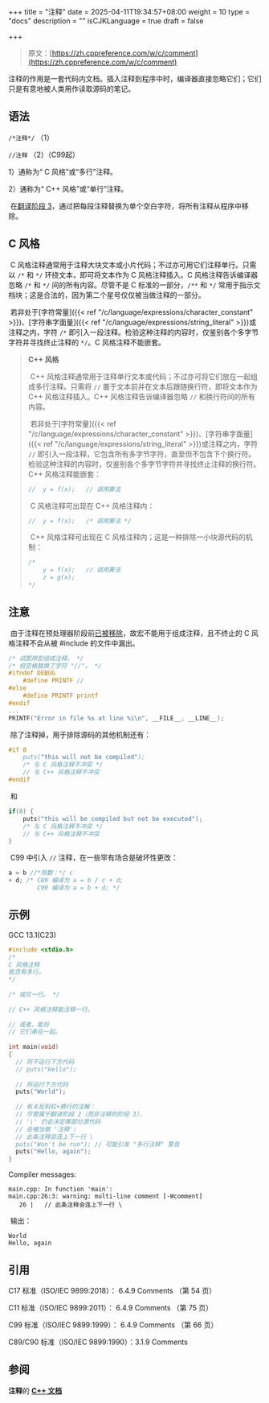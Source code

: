 +++
title = "注释"
date = 2025-04-11T19:34:57+08:00
weight = 10
type = "docs"
description = ""
isCJKLanguage = true
draft = false

+++

> 原文：[https://zh.cppreference.com/w/c/comment](https://zh.cppreference.com/w/c/comment)

​	注释的作用是一套代码内文档。插入注释到程序中时，编译器直接忽略它们；它们只是有意地被人类用作读取源码的笔记。

## 语法

`/*注释*/` （1）

`//注释`      （2）（C99起）

1）通称为“ C 风格”或“多行”注释。

2）通称为“ C++ 风格”或“单行”注释。

​	在[翻译阶段 3](https://zh.cppreference.com/w/c/language/translation_phases)，通过把每段注释替换为单个空白字符，将所有注释从程序中移除。

## C 风格

​	C 风格注释通常用于注释大块文本或小片代码；不过亦可用它们注释单行。只需以 `/*` 和 `*/` 环绕文本，即可将文本作为 C 风格注释插入。C 风格注释告诉编译器忽略 `/*` 和 `*/` 间的所有内容。尽管不是 C 标准的一部分，`/**` 和 `*/` 常用于指示文档块；这是合法的，因为第二个星号仅仅被当做注释的一部分。

​	若非处于[字符常量]({{< ref "/c/language/expressions/character_constant" >}})、[字符串字面量]({{< ref "/c/language/expressions/string_literal" >}})或注释之内，字符 `/*` 即引入一段注释。检验这种注释的内容时，仅鉴别各个多字节字符并寻找终止注释的 `*/`。C 风格注释不能嵌套。

> **C++ 风格**
>
> ​	C++ 风格注释通常用于注释单行文本或代码；不过亦可将它们放在一起组成多行注释。只需将 `//` 置于文本前并在文本后跟随换行符，即将文本作为 C++ 风格注释插入。C++ 风格注释告诉编译器忽略 `//` 和换行符间的所有内容。
>
> ​	若非处于[字符常量]({{< ref "/c/language/expressions/character_constant" >}})、[字符串字面量]({{< ref "/c/language/expressions/string_literal" >}})或注释之内，字符 `//` 即引入一段注释，它包含所有多字节字符，直至但不包含下个换行符。检验这种注释的内容时，仅鉴别各个多字节字符并寻找终止注释的换行符。C++ 风格注释能嵌套：
>
> ```c++
> //  y = f(x);   // 调用算法
> ```
>
> ​	C 风格注释可出现在 C++ 风格注释内：
>
> ```c++
> //  y = f(x);   /* 调用算法 */
> ```
>
> ​	C++ 风格注释可出现在 C 风格注释内；这是一种排除一小块源代码的机制：
>
> ```c++
> /*
>     y = f(x);   // 调用算法
>     z = g(x);
> */
> ```



## 注意

​	由于注释在预处理器阶段前[已被移除](https://zh.cppreference.com/w/c/language/translation_phases)，故宏不能用于组成注释，且不终止的 C 风格注释不会从被 #include 的文件中漏出。

```c
/* 试图用宏组成注释。 */
/* 但空格替换了字符 "//"。 */
#ifndef DEBUG
    #define PRINTF //
#else
    #define PRINTF printf
#endif
...  
PRINTF("Error in file %s at line %i\n", __FILE__, __LINE__);
```

​	除了注释掉，用于排除源码的其他机制还有：

```c
#if 0
    puts("this will not be compiled");
    /* 与 C 风格注释不冲突 */
    // 与 C++ 风格注释不冲突
#endif
```

​	和

```c
if(0) {
    puts("this will be compiled but not be executed");
    /* 与 C 风格注释不冲突 */
    // 与 C++ 风格注释不冲突
}
```

​	C99 中引入 `//` 注释，在一些罕有场合是破坏性更改：

```c
a = b //*除数：*/ c
+ d; /* C89 编译为 a = b / c + d;
        C99 编译为 a = b + d; */
```

## 示例

GCC 13.1(C23)

```c
#include <stdio.h>
/*
C 风格注释
能含有多行。
*/
 
/* 或仅一行。 */
 
// C++ 风格注释能注释一行。
 
// 或者，能将
// 它们串在一起。
 
int main(void)
{
  // 将不运行下方代码
  // puts("Hello");
 
  // 将运行下方代码
  puts("World");
 
  // 有关反斜杠+换行的注解：
  // 尽管属于翻译阶段 2（而非注释的阶段 3），
  // '\' 仍会决定哪部分源代码
  // 会被当做 '注释':
  // 此条注释会连上下一行 \
  puts("Won't be run"); // 可能引发 "多行注释" 警告
  puts("Hello, again");
}
```

Compiler messages:

```
main.cpp: In function 'main':
main.cpp:26:3: warning: multi-line comment [-Wcomment]
   26 |   // 此条注释会连上下一行 \
```

​	输出：

```
World
Hello, again
```

## 引用

 C17 标准（ISO/IEC 9899:2018）：   6.4.9 Comments （第 54 页）     

C11 标准（ISO/IEC 9899:2011）：   6.4.9 Comments （第 75 页）    

 C99 标准（ISO/IEC 9899:1999）：   6.4.9 Comments （第 66 页）     

C89/C90 标准（ISO/IEC 9899:1990）：3.1.9 Comments

## 参阅

**注释**的 **[C++ 文档](https://zh.cppreference.com/w/cpp/comments)**
